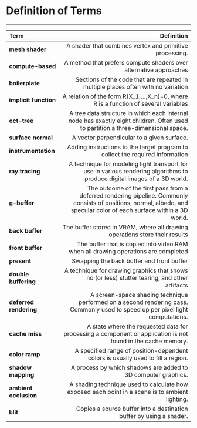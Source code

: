 # Definition of Terms
---

| Term                    |                               Definition  |
|:---                     |                                       ---:|
|**mesh shader**          | A shader that combines vertex and primitive processing. |
|**compute-based**        | A method that prefers compute shaders over alternative approaches |
|**boilerplate**          | Sections of the code that are repeated in multiple places often with no variation |
|**implicit function**    | A relation of the form R(X_1,…,X_n)=0, where R is a function of several variables |
|**oct-tree**             | A tree data structure in which each internal node has exactly eight children. Often used to partition a three-dimensional space. |
|**surface normal**       | A vector perpendicular to a given surface. |
|**instrumentation**      | Adding instructions to the target program to collect the required information |
|**ray tracing**          | A technique for modeling light transport for use in various rendering algorithms to produce digital images of a 3D world. |
|**g-buffer**             | The outcome of the first pass from a deferred rendering pipeline. Commonly consists of positions, normal, albedo, and specular color of each surface within a 3D world. |
|**back buffer**          | The buffer stored in VRAM, where all drawing operations store their results |
|**front buffer**         | The buffer that is copied into video RAM when all drawing operations are completed |
|**present**              | Swapping the back buffer and front buffer |
|**double buffering**     | A technique for drawing graphics that shows no (or less) stutter tearing, and other artifacts |
|**deferred rendering**   | A screen-space shading technique performed on a second rendering pass. Commonly used to speed up per pixel light computations. |
|**cache miss**           | A state where the requested data for processing a component or application is not found in the cache memory. |
|**color ramp**           | A specified range of position-dependent colors is usually used to fill a region. |
|**shadow mapping**       | A process by which shadows are added to 3D computer graphics. |
|**ambient occlusion**    | A shading technique used to calculate how exposed each point in a scene is to ambient lighting. |
|**blit**                 | Copies a source buffer into a destination buffer by using a shader. |
